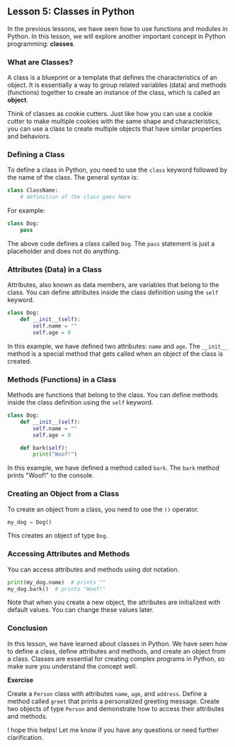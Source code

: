 ## Lesson 5: Classes in Python

In the previous lessons, we have seen how to use functions and modules in Python. In this lesson, we will explore another important concept in Python programming: **classes**.

### What are Classes?

A class is a blueprint or a template that defines the characteristics of an object. It is essentially a way to group related variables (data) and methods (functions) together to create an instance of the class, which is called an **object**.

Think of classes as cookie cutters. Just like how you can use a cookie cutter to make multiple cookies with the same shape and characteristics, you can use a class to create multiple objects that have similar properties and behaviors.

### Defining a Class

To define a class in Python, you need to use the `class` keyword followed by the name of the class. The general syntax is:

```python
class ClassName:
    # definition of the class goes here
```

For example:

```python
class Dog:
    pass
```

The above code defines a class called `Dog`. The `pass` statement is just a placeholder and does not do anything.

### Attributes (Data) in a Class

Attributes, also known as data members, are variables that belong to the class. You can define attributes inside the class definition using the `self` keyword.

```python
class Dog:
    def __init__(self):
        self.name = ""
        self.age = 0
```

In this example, we have defined two attributes: `name` and `age`. The `__init__` method is a special method that gets called when an object of the class is created.

### Methods (Functions) in a Class

Methods are functions that belong to the class. You can define methods inside the class definition using the `self` keyword.

```python
class Dog:
    def __init__(self):
        self.name = ""
        self.age = 0

    def bark(self):
        print("Woof!")
```

In this example, we have defined a method called `bark`. The `bark` method prints "Woof!" to the console.

### Creating an Object from a Class

To create an object from a class, you need to use the `()` operator.

```python
my_dog = Dog()
```

This creates an object of type `Dog`.

### Accessing Attributes and Methods

You can access attributes and methods using dot notation.

```python
print(my_dog.name)  # prints ""
my_dog.bark()  # prints "Woof!"
```

Note that when you create a new object, the attributes are initialized with default values. You can change these values later.

### Conclusion

In this lesson, we have learned about classes in Python. We have seen how to define a class, define attributes and methods, and create an object from a class. Classes are essential for creating complex programs in Python, so make sure you understand the concept well.

**Exercise**

Create a `Person` class with attributes `name`, `age`, and `address`. Define a method called `greet` that prints a personalized greeting message. Create two objects of type `Person` and demonstrate how to access their attributes and methods.

I hope this helps! Let me know if you have any questions or need further clarification.
